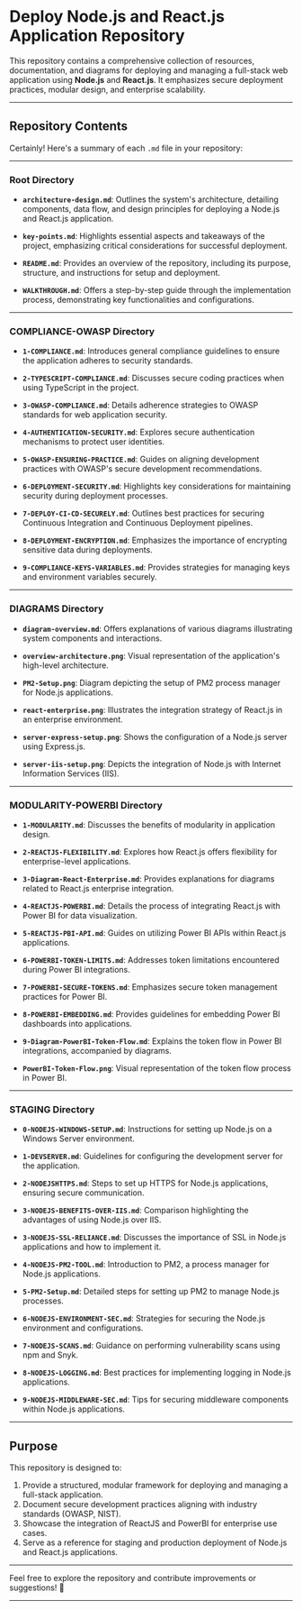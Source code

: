 # Deploy Node.js and React.js Application Repository

This repository contains a comprehensive collection of resources, documentation, and diagrams for deploying and managing a full-stack web application using **Node.js** and **React.js**. It emphasizes secure deployment practices, modular design, and enterprise scalability.

---

## Repository Contents

Certainly! Here's a summary of each `.md` file in your repository:

---

### **Root Directory**

- **`architecture-design.md`**: Outlines the system's architecture, detailing components, data flow, and design principles for deploying a Node.js and React.js application.

- **`key-points.md`**: Highlights essential aspects and takeaways of the project, emphasizing critical considerations for successful deployment.

- **`README.md`**: Provides an overview of the repository, including its purpose, structure, and instructions for setup and deployment.

- **`WALKTHROUGH.md`**: Offers a step-by-step guide through the implementation process, demonstrating key functionalities and configurations.

---

### **COMPLIANCE-OWASP Directory**

- **`1-COMPLIANCE.md`**: Introduces general compliance guidelines to ensure the application adheres to security standards.

- **`2-TYPESCRIPT-COMPLIANCE.md`**: Discusses secure coding practices when using TypeScript in the project.

- **`3-OWASP-COMPLIANCE.md`**: Details adherence strategies to OWASP standards for web application security.

- **`4-AUTHENTICATION-SECURITY.md`**: Explores secure authentication mechanisms to protect user identities.

- **`5-OWASP-ENSURING-PRACTICE.md`**: Guides on aligning development practices with OWASP's secure development recommendations.

- **`6-DEPLOYMENT-SECURITY.md`**: Highlights key considerations for maintaining security during deployment processes.

- **`7-DEPLOY-CI-CD-SECURELY.md`**: Outlines best practices for securing Continuous Integration and Continuous Deployment pipelines.

- **`8-DEPLOYMENT-ENCRYPTION.md`**: Emphasizes the importance of encrypting sensitive data during deployments.

- **`9-COMPLIANCE-KEYS-VARIABLES.md`**: Provides strategies for managing keys and environment variables securely.

---

### **DIAGRAMS Directory**

- **`diagram-overview.md`**: Offers explanations of various diagrams illustrating system components and interactions.

- **`overview-architecture.png`**: Visual representation of the application's high-level architecture.

- **`PM2-Setup.png`**: Diagram depicting the setup of PM2 process manager for Node.js applications.

- **`react-enterprise.png`**: Illustrates the integration strategy of React.js in an enterprise environment.

- **`server-express-setup.png`**: Shows the configuration of a Node.js server using Express.js.

- **`server-iis-setup.png`**: Depicts the integration of Node.js with Internet Information Services (IIS).

---

### **MODULARITY-POWERBI Directory**

- **`1-MODULARITY.md`**: Discusses the benefits of modularity in application design.

- **`2-REACTJS-FLEXIBILITY.md`**: Explores how React.js offers flexibility for enterprise-level applications.

- **`3-Diagram-React-Enterprise.md`**: Provides explanations for diagrams related to React.js enterprise integration.

- **`4-REACTJS-POWERBI.md`**: Details the process of integrating React.js with Power BI for data visualization.

- **`5-REACTJS-PBI-API.md`**: Guides on utilizing Power BI APIs within React.js applications.

- **`6-POWERBI-TOKEN-LIMITS.md`**: Addresses token limitations encountered during Power BI integrations.

- **`7-POWERBI-SECURE-TOKENS.md`**: Emphasizes secure token management practices for Power BI.

- **`8-POWERBI-EMBEDDING.md`**: Provides guidelines for embedding Power BI dashboards into applications.

- **`9-Diagram-PowerBI-Token-Flow.md`**: Explains the token flow in Power BI integrations, accompanied by diagrams.

- **`PowerBI-Token-Flow.png`**: Visual representation of the token flow process in Power BI.

---

### **STAGING Directory**

- **`0-NODEJS-WINDOWS-SETUP.md`**: Instructions for setting up Node.js on a Windows Server environment.

- **`1-DEVSERVER.md`**: Guidelines for configuring the development server for the application.

- **`2-NODEJSHTTPS.md`**: Steps to set up HTTPS for Node.js applications, ensuring secure communication.

- **`3-NODEJS-BENEFITS-OVER-IIS.md`**: Comparison highlighting the advantages of using Node.js over IIS.

- **`3-NODEJS-SSL-RELIANCE.md`**: Discusses the importance of SSL in Node.js applications and how to implement it.

- **`4-NODEJS-PM2-TOOL.md`**: Introduction to PM2, a process manager for Node.js applications.

- **`5-PM2-Setup.md`**: Detailed steps for setting up PM2 to manage Node.js processes.

- **`6-NODEJS-ENVIRONMENT-SEC.md`**: Strategies for securing the Node.js environment and configurations.

- **`7-NODEJS-SCANS.md`**: Guidance on performing vulnerability scans using npm and Snyk.

- **`8-NODEJS-LOGGING.md`**: Best practices for implementing logging in Node.js applications.

- **`9-NODEJS-MIDDLEWARE-SEC.md`**: Tips for securing middleware components within Node.js applications.

 

---

## Purpose

This repository is designed to:
1. Provide a structured, modular framework for deploying and managing a full-stack application.
2. Document secure development practices aligning with industry standards (OWASP, NIST).
3. Showcase the integration of ReactJS and PowerBI for enterprise use cases.
4. Serve as a reference for staging and production deployment of Node.js and React.js applications.

---

Feel free to explore the repository and contribute improvements or suggestions! 🚀

---